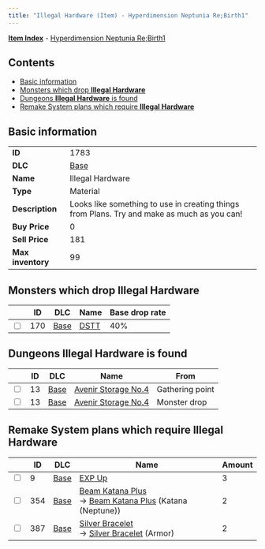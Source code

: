 ```yaml
---
title: "Illegal Hardware (Item) - Hyperdimension Neptunia Re;Birth1"
---
```


[**Item Index**](/neptunia/rb1/item/index.html) - [Hyperdimension Neptunia Re;Birth1](/neptunia/rb1)

## Contents

- [Basic information](#basic-information)
- [Monsters which drop **Illegal Hardware**](#monsters-which-drop-illegal-hardware)
- [Dungeons **Illegal Hardware** is found](#dungeons-illegal-hardware-is-found)
- [Remake System plans which require **Illegal Hardware**](#remake-system-plans-which-require-illegal-hardware)

## Basic information

|   |   |
| -- | -- |
| **ID** | 1783 |
| **DLC** | [Base](/neptunia/rb1/dlc/1-base.html) |
| **Name** | Illegal Hardware |
| **Type** | Material |
| **Description** | Looks like something to use in creating things from Plans. Try and make as much as you can! |
| **Buy Price** | 0 |
| **Sell Price** | 181 |
| **Max inventory** | 99 |

## Monsters which drop **Illegal Hardware**

|    | ID | DLC | Name | Base drop rate |
| -- | -- | --- | ---- | -------------- |
| <input type="checkbox" id="rb1-monster-1-170" class="trackbox" /> | 170 | [Base](/neptunia/rb1/dlc/1-base.html) | [DSTT](/neptunia/rb1/monster/1-170-dstt.html) | 40% |

## Dungeons **Illegal Hardware** is found

|    | ID | DLC | Name | From |
| -- | -- | --- | ---- | ---- |
| <input type="checkbox" id="rb1-dungeon-1-13" class="trackbox" /> | 13 | [Base](/neptunia/rb1/dlc/1-base.html) | [Avenir Storage No.4](/neptunia/rb1/dungeon/1-13-avenir-storage-no-4.html) | Gathering point |
| <input type="checkbox" id="rb1-dungeon-1-13" class="trackbox" /> | 13 | [Base](/neptunia/rb1/dlc/1-base.html) | [Avenir Storage No.4](/neptunia/rb1/dungeon/1-13-avenir-storage-no-4.html) | Monster drop |

## Remake System plans which require **Illegal Hardware**

|    | ID | DLC | Name | Amount |
| -- | -- | --- | ---- | ------ |
| <input type="checkbox" id="rb1-remake-1-9" class="trackbox" /> | 9 | [Base](/neptunia/rb1/dlc/1-base.html) | [EXP Up](/neptunia/rb1/remake/1-9-exp-up.html) | 3 |
| <input type="checkbox" id="rb1-remake-1-354" class="trackbox" /> | 354 | [Base](/neptunia/rb1/dlc/1-base.html) | [Beam Katana Plus](/neptunia/rb1/remake/1-354-beam-katana-plus.html)<br />→ [Beam Katana Plus](/neptunia/rb1/item/1-2011-beam-katana-plus.html) (Katana (Neptune)) | 2 |
| <input type="checkbox" id="rb1-remake-1-387" class="trackbox" /> | 387 | [Base](/neptunia/rb1/dlc/1-base.html) | [Silver Bracelet](/neptunia/rb1/remake/1-387-silver-bracelet.html)<br />→ [Silver Bracelet](/neptunia/rb1/item/1-2522-silver-bracelet.html) (Armor) | 2 |